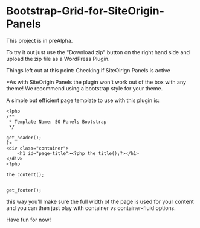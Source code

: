 # Bootstrap-Grid-for-SiteOrigin-Panels

This project is in preAlpha.

To try it out just use the "Download zip" button on the right hand side and upload the zip file as a WordPress Plugin.

Things left out at this point:
Checking if SiteOirign Panels is active


*As with SiteOrigin Panels the plugin won't work out of the box with any theme! We recommend using a bootstrap style for your theme.

A simple but efficient page template to use with this plugin is:


```
<?php
/**
 * Template Name: SO Panels Bootstrap
 */

get_header();
?>
<div class="container">
    <h1 id="page-title"><?php the_title();?></h1>
</div>
<?php

the_content();


get_footer();
```

this way you'll make sure the full width of the page is used for your content and you can then just play with container vs container-fluid options.

Have fun for now!
